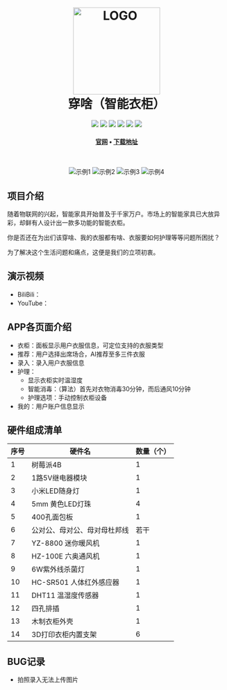 <h1 align="center">
<img src="https://images.gitee.com/uploads/images/2020/0202/135731_797d637c_5657189.png" alt="LOGO" width="200" />
  <br>
  穿啥（智能衣柜）
  <br>
</h1>

<p align="center">
  <img src="https://img.shields.io/badge/support-android+-3DDC84?logo=Android">
  <img src="https://img.shields.io/badge/language-vue-4FC08D?logo=Vue.js">
  <img src="https://img.shields.io/badge/language-python3-3776AB?logo=Python">
  <img src="https://img.shields.io/badge/web_server-lamb-D22128?logo=Apache">
  <img src="https://img.shields.io/badge/server_os-raspberry_pi_os-C51A4A?logo=Raspberry Pi">
  <img src="https://img.shields.io/badge/intranet_penetration-花生壳-ff69b4">
</p>

<h4 align="center">
  <a href="http://maosu.vicp.io/穿啥APP官网/index.html">官网</a> •
  <a href="https://gitee.com/MaoSuSu/wear_what_app/releases">下载地址</a>
</h4>

﻿<p align="center">
    <img src="https://images.gitee.com/uploads/images/2020/0528/144450_ff8f39eb_5657189.jpeg" alt="示例1" />
    <img src="https://images.gitee.com/uploads/images/2020/0528/144505_e8ab10e1_5657189.jpeg" alt="示例2" />
    <img src="https://images.gitee.com/uploads/images/2020/0528/144513_dd84c93e_5657189.jpeg" alt="示例3" />
    <img src="https://images.gitee.com/uploads/images/2020/0528/144522_0ea79d37_5657189.jpeg" alt="示例4" />
</p>

## 项目介绍  
随着物联网的兴起，智能家具开始普及于千家万户。市场上的智能家具已大放异彩，却鲜有人设计出一款多功能的智能衣柜。

你是否还在为出们该穿啥、我的衣服都有啥、衣服要如何护理等等问题所困扰？

为了解决这个生活问题和痛点，这便是我们的立项初衷。

## 演示视频

- BiliBili：
- YouTube：

## APP各页面介绍

- 衣柜：面板显示用户衣服信息，可定位支持的衣服类型
- 推荐：用户选择出席场合，AI推荐至多三件衣服
- 录入：录入用户衣服信息
- 护理：
    - 显示衣柜实时温湿度
    - 智能消毒：（算法）首先对衣物消毒30分钟，而后通风10分钟
    - 护理选项：手动控制衣柜设备
- 我的：用户账户信息显示

## 硬件组成清单

| 序号 |           硬件名            | 数量（个）|
|-----|-----------------------------|----------|
|  1  |  树莓派4B                   |    1     |
|  2  |  1路5V继电器模块             |    1     |
|  3  |  小米LED随身灯               |    1     |
|  4  |  5mm 黄色LED灯珠             |    4     |
|  5  |  400孔面包板                 |    1     |
|  6  |  公对公、母对公、母对母杜邦线  |    若干  |
|  7  |  YZ-8800 迷你暖风机          |    1     |
|  8  |  HZ-100E 六奥通风机          |    1     |
|  9  |  6W紫外线杀菌灯              |    1     |
|  10 |  HC-SR501 人体红外感应器     |    1     |
|  11 |  DHT11 温湿度传感器          |    1     |
|  12 |  四孔排插                    |    1     |
|  13 |  木制衣柜外壳                |     1    |
|  14 |  3D打印衣柜内置支架           |    6     |

## BUG记录

- 拍照录入无法上传图片